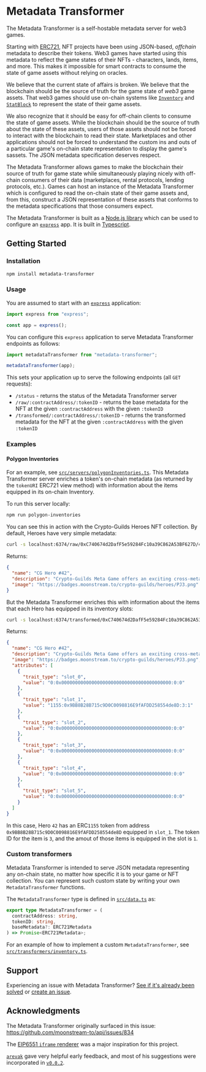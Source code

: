# Metadata Transformer

The Metadata Transformer is a self-hostable metadata server for web3 games.

Starting with [ERC721](https://eips.ethereum.org/EIPS/eip-721), NFT projects have been using JSON-based,
_offchain_ metadata to describe their tokens. Web3 games have started using this metadata to reflect the
game states of their NFTs - characters, lands, items, and more. This makes it impossible for smart contracts
to consume the state of game assets without relying on oracles.

We believe that the current state of affairs is broken. We believe that the blockchain should be the
source of truth for the game state of _web3_ game assets. That web3 games should use on-chain systems
like [`Inventory`](https://github.com/lootlocker/inventory) and [`StatBlock`](https://github.com/moonstream-to/web3)
to represent the state of their game assets.

We also recognize that it should be easy for off-chain clients to consume the state of game assets. While
the blockchain should be the source of truth about the state of these assets, users of those assets
should not be forced to interact with the blockchain to read their state. Marketplaces and other applications
should not be forced to understand the custom ins and outs of a particular game's on-chain state representation
to display the game's sassets. The JSON metadata specification deserves respect.

The Metadata Transformer allows games to make the blockchain their source of truth for game state while
simultaneously playing nicely with off-chain consumers of their data (marketplaces, rental protocols, lending protocols, etc.).
Games can host an instance of the Metadata Transformer which is configured to read the on-chain state of
their game assets and, from this, construct a JSON representation of these assets that conforms to the
metadata specifications that those consumers expect.

The Metadata Transformer is built as a [Node.js library](https://nodejs.org/en) which can be used to
configure an [`express`](https://expressjs.com/) app. It is built in [Typescript](https://www.typescriptlang.org/).

## Getting Started

### Installation

```bash
npm install metadata-transformer
```

### Usage

You are assumed to start with an [`express`](https://expressjs.com) application:

```typescript
import express from "express";

const app = express();
```

You can configure this `express` application to serve Metadata Transformer endpoints as follows:

```typescript
import metadataTransformer from "metadata-transformer";

metadataTransformer(app);
```

This sets your application up to serve the following endpoints (all `GET` requests):

- `/status` - returns the status of the Metadata Transformer server
- `/raw/:contractAddress/:tokenID` - returns the base metadata for the NFT at the given `:contractAddress`
  with the given `:tokenID`
- `/transformed/:contractAddress/:tokenID` - returns the transformed metadata for the NFT at the given `:contractAddress`
  with the given `:tokenID`

### Examples

#### Polygon Inventories

For an example, see [`src/servers/polygonInventories.ts`](./src/servers/polygonInventories.ts). This
Metadata Transformer server enriches a token's on-chain metadata (as returned by the `tokenURI` ERC721
view method) with information about the items equipped in its on-chain Inventory.

To run this server locally:

```bash
npm run polygon-inventories
```

You can see this in action with the Crypto-Guilds Heroes NFT collection. By default, Heroes have very
simple metadata:

```bash
curl -s localhost:6374/raw/0xC740674d2DafF5e59284Fc10a39C862A53BF627D/42 | jq .
```

Returns:

```json
{
  "name": "CG Hero #42",
  "description": "Crypto-Guilds Meta Game offers an exciting cross-metaverse adventure where CG Heroes embark on quests across various games, earning valuable rewards, collecting badges, and acquiring powerful equipment. By upgrading their Heroes with SBTs (Soulbound Tokens) and NFTs (Non-Fungible Tokens), players can enhance their Hero Score, unlocking even greater opportunities to earn from the expansive pool of rewards. The Hero Score serves as a measure of a player's progress and potential earnings within the game.",
  "image": "https://badges.moonstream.to/crypto-guilds/heroes/PJ3.png"
}
```

But the Metadata Transformer enriches this with information about the items that each Hero has equipped
in its inventory slots:

```bash
curl -s localhost:6374/transformed/0xC740674d2DafF5e59284Fc10a39C862A53BF627D/42 | jq .
```

Returns:

```json
{
  "name": "CG Hero #42",
  "description": "Crypto-Guilds Meta Game offers an exciting cross-metaverse adventure where CG Heroes embark on quests across various games, earning valuable rewards, collecting badges, and acquiring powerful equipment. By upgrading their Heroes with SBTs (Soulbound Tokens) and NFTs (Non-Fungible Tokens), players can enhance their Hero Score, unlocking even greater opportunities to earn from the expansive pool of rewards. The Hero Score serves as a measure of a player's progress and potential earnings within the game.",
  "image": "https://badges.moonstream.to/crypto-guilds/heroes/PJ3.png",
  "attributes": [
    {
      "trait_type": "slot_0",
      "value": "0:0x0000000000000000000000000000000000000000:0:0"
    },
    {
      "trait_type": "slot_1",
      "value": "1155:0x9BB8B28B715c9D0C0098816E9fAFDD258554de8D:3:1"
    },
    {
      "trait_type": "slot_2",
      "value": "0:0x0000000000000000000000000000000000000000:0:0"
    },
    {
      "trait_type": "slot_3",
      "value": "0:0x0000000000000000000000000000000000000000:0:0"
    },
    {
      "trait_type": "slot_4",
      "value": "0:0x0000000000000000000000000000000000000000:0:0"
    },
    {
      "trait_type": "slot_5",
      "value": "0:0x0000000000000000000000000000000000000000:0:0"
    }
  ]
}
```

In this case, Hero `42` has an ERC`1155` token from address `0x9BB8B28B715c9D0C0098816E9fAFDD258554de8D` equipped in `slot_1`.
The token ID for the item is `3`, and the amout of those items is equipped in the slot is `1`.

### Custom transformers

Metadata Transformer is intended to serve JSON metadata representing any on-chain state, no matter how
specific it is to your game or NFT collection. You can represent such custom state by writing your
own `MetadataTransformer` functions.

The `MetadataTransformer` type is defined in [`src/data.ts`](./src/data.ts) as:

```typescript
export type MetadataTransformer = (
  contractAddress: string,
  tokenID: string,
  baseMetadata?: ERC721Metadata
) => Promise<ERC721Metadata>;
```

For an example of how to implement a custom `MetadataTransformer`, see [`src/transformers/inventory.ts`](./src/transformers/inventory.ts).

## Support

Experiencing an issue with Metadata Transformer? [See if it's already been solved](https://github.com/moonstream-to/metadata-transformer/issues/new)
or [create an issue](https://github.com/moonstream-to/metadata-transformer/issues/new).

## Acknowledgments

The Metadata Transformer originally surfaced in this issue: https://github.com/moonstream-to/api/issues/834

The [EIP6551 `iframe` renderer](https://github.com/tokenbound/iframe) was a major inspiration for this project.

[`arevak`](https://github.com/arevak) gave very helpful early feedback, and most of his suggestions were incorporated
in [`v0.0.2`](https://github.com/moonstream-to/metadata-transformer/releases/tag/v0.0.2).
